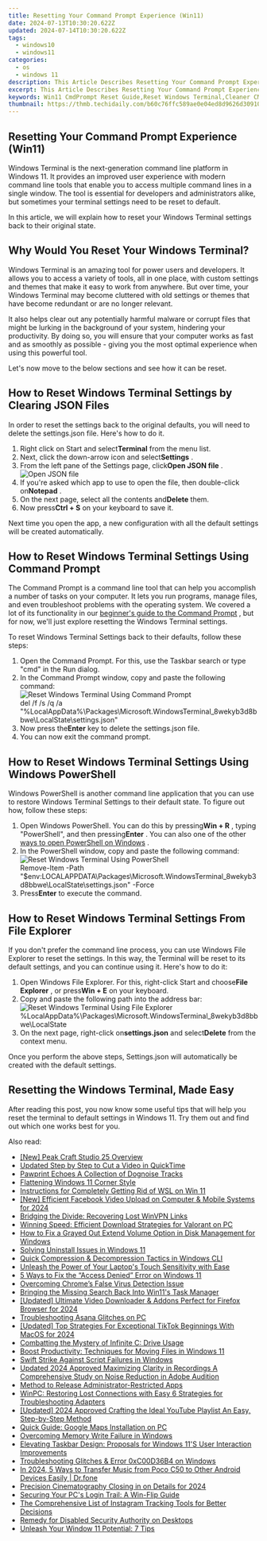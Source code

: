 ```yaml
---
title: Resetting Your Command Prompt Experience (Win11)
date: 2024-07-13T10:30:20.622Z
updated: 2024-07-14T10:30:20.622Z
tags:
  - windows10
  - windows11
categories:
  - os
  - windows 11
description: This Article Describes Resetting Your Command Prompt Experience (Win11)
excerpt: This Article Describes Resetting Your Command Prompt Experience (Win11)
keywords: Win11 CmdPrompt Reset Guide,Reset Windows Terminal,Cleaner CMD Environment,Update Command Prompt,Enhance PC Cmd Experience,Fix Command Errors,Streamline CMD Settings
thumbnail: https://thmb.techidaily.com/b60c76ffc589ae0e04ed8d9626d309109b105480cf9bd2a5898ac2cac1fa41f0.jpg
---
```


## Resetting Your Command Prompt Experience (Win11)

 Windows Terminal is the next-generation command line platform in Windows 11\. It provides an improved user experience with modern command line tools that enable you to access multiple command lines in a single window. The tool is essential for developers and administrators alike, but sometimes your terminal settings need to be reset to default.

 In this article, we will explain how to reset your Windows Terminal settings back to their original state.

## Why Would You Reset Your Windows Terminal?

 Windows Terminal is an amazing tool for power users and developers. It allows you to access a variety of tools, all in one place, with custom settings and themes that make it easy to work from anywhere. But over time, your Windows Terminal may become cluttered with old settings or themes that have become redundant or are no longer relevant.

 It also helps clear out any potentially harmful malware or corrupt files that might be lurking in the background of your system, hindering your productivity. By doing so, you will ensure that your computer works as fast and as smoothly as possible - giving you the most optimal experience when using this powerful tool.

 Let's now move to the below sections and see how it can be reset.

## How to Reset Windows Terminal Settings by Clearing JSON Files

 In order to reset the settings back to the original defaults, you will need to delete the settings.json file. Here's how to do it.

1. Right click on Start and select**Terminal** from the menu list.
2. Next, click the down-arrow icon and select**Settings** .
3. From the left pane of the Settings page, click**Open JSON file** .  
![Open JSON file](https://static1.makeuseofimages.com/wordpress/wp-content/uploads/2022/12/open-json-file.jpg)
4. If you're asked which app to use to open the file, then double-click on**Notepad** .
5. On the next page, select all the contents and**Delete** them.
6. Now press**Ctrl + S** on your keyboard to save it.

 Next time you open the app, a new configuration with all the default settings will be created automatically.

## How to Reset Windows Terminal Settings Using Command Prompt

 The Command Prompt is a command line tool that can help you accomplish a number of tasks on your computer. It lets you run programs, manage files, and even troubleshoot problems with the operating system. We covered a lot of its functionality in our [beginner's guide to the Command Prompt](https://www.makeuseof.com/tag/a-beginners-guide-to-the-windows-command-line/) , but for now, we'll just explore resetting the Windows Terminal settings.

 To reset Windows Terminal Settings back to their defaults, follow these steps:

1. Open the Command Prompt. For this, use the Taskbar search or type "cmd" in the Run dialog.
2. In the Command Prompt window, copy and paste the following command:  
![Reset Windows Terminal Using Command Prompt](https://static1.makeuseofimages.com/wordpress/wp-content/uploads/2022/12/reset-windows-terminal-using-command-prompt.jpg)  
del /f /s /q /a "%LocalAppData%\Packages\Microsoft.WindowsTerminal_8wekyb3d8bbwe\LocalState\settings.json"
3. Now press the**Enter** key to delete the settings.json file.
4. You can now exit the command prompt.

## How to Reset Windows Terminal Settings Using Windows PowerShell

 Windows PowerShell is another command line application that you can use to restore Windows Terminal Settings to their default state. To figure out how, follow these steps:

1. Open Windows PowerShell. You can do this by pressing**Win + R** , typing "PowerShell", and then pressing**Enter** . You can also one of the other [ways to open PowerShell on Windows](https://www.makeuseof.com/windows-open-command-prompt-powershell/) .
2. In the PowerShell window, copy and paste the following command:  
![Reset Windows Terminal Using PowerShell](https://static1.makeuseofimages.com/wordpress/wp-content/uploads/2022/12/reset-windows-terminal-using-powershell.jpg)  
Remove-Item -Path "$env:LOCALAPPDATA\Packages\Microsoft.WindowsTerminal_8wekyb3d8bbwe\LocalState\settings.json" -Force
3. Press**Enter** to execute the command.

## How to Reset Windows Terminal Settings From File Explorer

 If you don't prefer the command line process, you can use Windows File Explorer to reset the settings. In this way, the Terminal will be reset to its default settings, and you can continue using it. Here's how to do it:

1. Open Windows File Explorer. For this, right-click Start and choose**File Explorer** , or press**Win + E** on your keyboard.
2. Copy and paste the following path into the address bar:  
![Reset Windows Terminal Using File Explorer](https://static1.makeuseofimages.com/wordpress/wp-content/uploads/2022/12/reset-windows-terminal-using-file-explorer.jpg)  
%LocalAppData%\Packages\Microsoft.WindowsTerminal_8wekyb3d8bbwe\LocalState
3. On the next page, right-click on**settings.json** and select**Delete** from the context menu.

 Once you perform the above steps, Settings.json will automatically be created with the default settings.

## Resetting the Windows Terminal, Made Easy

 After reading this post, you now know some useful tips that will help you reset the terminal to default settings in Windows 11\. Try them out and find out which one works best for you.


<ins class="adsbygoogle"
     style="display:block"
     data-ad-format="autorelaxed"
     data-ad-client="ca-pub-7571918770474297"
     data-ad-slot="1223367746"></ins>



<ins class="adsbygoogle"
     style="display:block"
     data-ad-client="ca-pub-7571918770474297"
     data-ad-slot="8358498916"
     data-ad-format="auto"
     data-full-width-responsive="true"></ins>



<span class="atpl-alsoreadstyle">Also read:</span>
<div><ul>
<li><a href="https://extra-skills.techidaily.com/new-peak-craft-studio-25-overview/"><u>[New] Peak Craft Studio 25 Overview</u></a></li>
<li><a href="https://ai-editing-video.techidaily.com/updated-step-by-step-to-cut-a-video-in-quicktime/"><u>Updated Step by Step to Cut a Video in QuickTime</u></a></li>
<li><a href="https://sound-optimizing.techidaily.com/pawprint-echoes-a-collection-of-dognoise-tracks/"><u>Pawprint Echoes A Collection of Dognoise Tracks</u></a></li>
<li><a href="https://win11.techidaily.com/flattening-windows-11-corner-style/"><u>Flattening Windows 11 Corner Style</u></a></li>
<li><a href="https://win11.techidaily.com/instructions-for-completely-getting-rid-of-wsl-on-win-11/"><u>Instructions for Completely Getting Rid of WSL on Win 11</u></a></li>
<li><a href="https://facebook-video-recording.techidaily.com/new-efficient-facebook-video-upload-on-computer-and-mobile-systems-for-2024/"><u>[New] Efficient Facebook Video Upload on Computer & Mobile Systems for 2024</u></a></li>
<li><a href="https://win11.techidaily.com/bridging-the-divide-recovering-lost-winvpn-links/"><u>Bridging the Divide: Recovering Lost WinVPN Links</u></a></li>
<li><a href="https://win11.techidaily.com/winning-speed-efficient-download-strategies-for-valorant-on-pc/"><u>Winning Speed: Efficient Download Strategies for Valorant on PC</u></a></li>
<li><a href="https://win11.techidaily.com/how-to-fix-a-grayed-out-extend-volume-option-in-disk-management-for-windows/"><u>How to Fix a Grayed Out Extend Volume Option in Disk Management for Windows</u></a></li>
<li><a href="https://win11.techidaily.com/solving-uninstall-issues-in-windows-11/"><u>Solving Uninstall Issues in Windows 11</u></a></li>
<li><a href="https://win11.techidaily.com/quick-compression-and-decompression-tactics-in-windows-cli/"><u>Quick Compression & Decompression Tactics in Windows CLI</u></a></li>
<li><a href="https://win11.techidaily.com/unleash-the-power-of-your-laptops-touch-sensitivity-with-ease/"><u>Unleash the Power of Your Laptop's Touch Sensitivity with Ease</u></a></li>
<li><a href="https://win11.techidaily.com/5-ways-to-fix-the-access-denied-error-on-windows-11/"><u>5 Ways to Fix the “Access Denied” Error on Windows 11</u></a></li>
<li><a href="https://win11.techidaily.com/overcoming-chromes-false-virus-detection-issue/"><u>Overcoming Chrome’s False Virus Detection Issue</u></a></li>
<li><a href="https://win11.techidaily.com/bringing-the-missing-search-back-into-win11s-task-manager/"><u>Bringing the Missing Search Back Into Win11's Task Manager</u></a></li>
<li><a href="https://facebook-video-recording.techidaily.com/updated-ultimate-video-downloader-and-addons-perfect-for-firefox-browser-for-2024/"><u>[Updated] Ultimate Video Downloader & Addons  Perfect for Firefox Browser for 2024</u></a></li>
<li><a href="https://win11.techidaily.com/troubleshooting-asana-glitches-on-pc/"><u>Troubleshooting Asana Glitches on PC</u></a></li>
<li><a href="https://tiktok-video-recordings.techidaily.com/updated-top-strategies-for-exceptional-tiktok-beginnings-with-macos-for-2024/"><u>[Updated] Top Strategies For Exceptional TikTok Beginnings With MacOS for 2024</u></a></li>
<li><a href="https://win11.techidaily.com/combatting-the-mystery-of-infinite-c-drive-usage/"><u>Combatting the Mystery of Infinite C: Drive Usage</u></a></li>
<li><a href="https://win11.techidaily.com/boost-productivity-techniques-for-moving-files-in-windows-11/"><u>Boost Productivity: Techniques for Moving Files in Windows 11</u></a></li>
<li><a href="https://win11.techidaily.com/swift-strike-against-script-failures-in-windows/"><u>Swift Strike Against Script Failures in Windows</u></a></li>
<li><a href="https://voice-adjusting.techidaily.com/updated-2024-approved-maximizing-clarity-in-recordings-a-comprehensive-study-on-noise-reduction-in-adobe-audition/"><u>Updated 2024 Approved Maximizing Clarity in Recordings A Comprehensive Study on Noise Reduction in Adobe Audition</u></a></li>
<li><a href="https://win11.techidaily.com/method-to-release-administrator-restricted-apps/"><u>Method to Release Administrator-Restricted Apps</u></a></li>
<li><a href="https://win11.techidaily.com/winpc-restoring-lost-connections-with-easy-6-strategies-for-troubleshooting-adapters/"><u>WinPC: Restoring Lost Connections with Easy 6 Strategies for Troubleshooting Adapters</u></a></li>
<li><a href="https://facebook-video-share.techidaily.com/updated-2024-approved-crafting-the-ideal-youtube-playlist-an-easy-step-by-step-method/"><u>[Updated] 2024 Approved  Crafting the Ideal YouTube Playlist  An Easy, Step-by-Step Method</u></a></li>
<li><a href="https://win11.techidaily.com/quick-guide-google-maps-installation-on-pc/"><u>Quick Guide: Google Maps Installation on PC</u></a></li>
<li><a href="https://win11.techidaily.com/overcoming-memory-write-failure-in-windows/"><u>Overcoming Memory Write Failure in Windows</u></a></li>
<li><a href="https://win11.techidaily.com/elevating-taskbar-design-proposals-for-windows-11s-user-interaction-improvements/"><u>Elevating Taskbar Design: Proposals for Windows 11'S User Interaction Improvements</u></a></li>
<li><a href="https://win11.techidaily.com/troubleshooting-glitches-and-error-0xc00d36b4-on-windows/"><u>Troubleshooting Glitches & Error 0xC00D36B4 on Windows</u></a></li>
<li><a href="https://android-transfer.techidaily.com/in-2024-5-ways-to-transfer-music-from-poco-c50-to-other-android-devices-easily-drfone-by-drfone-transfer-from-android-transfer-from-android/"><u>In 2024, 5 Ways to Transfer Music from Poco C50 to Other Android Devices Easily | Dr.fone</u></a></li>
<li><a href="https://extra-skills.techidaily.com/precision-cinematography-closing-in-on-details-for-2024/"><u>Precision Cinematography  Closing in on Details for 2024</u></a></li>
<li><a href="https://win11.techidaily.com/securing-your-pcs-login-trail-a-win-flip-guide/"><u>Securing Your PC's Login Trail: A Win-Flip Guide</u></a></li>
<li><a href="https://instagram-video-recordings.techidaily.com/the-comprehensive-list-of-instagram-tracking-tools-for-better-decisions/"><u>The Comprehensive List of Instagram Tracking Tools for Better Decisions</u></a></li>
<li><a href="https://win11.techidaily.com/remedy-for-disabled-security-authority-on-desktops/"><u>Remedy for Disabled Security Authority on Desktops</u></a></li>
<li><a href="https://win11.techidaily.com/unleash-your-window-11-potential-7-tips/"><u>Unleash Your Window 11 Potential: 7 Tips</u></a></li>
</ul></div>
